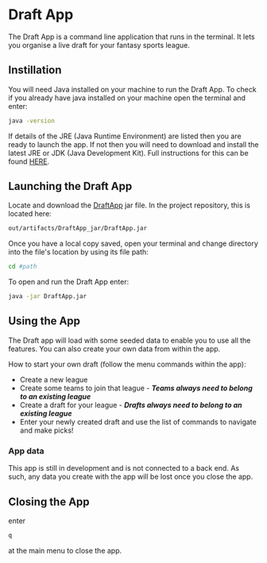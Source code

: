 # Draft App

The Draft App is a command line application that runs in the terminal. It lets you organise a live draft for your fantasy sports league.

## Instillation

You will need Java installed on your machine to run the Draft App. To check if you already have java installed on your machine open the terminal and enter:

```bash
java -version
```

If details of the JRE (Java Runtime Environment) are listed then you are ready to launch the app. If not then you will need to download and install the latest JRE or JDK (Java Development Kit). Full instructions for this can be found [HERE](https://www.oracle.com/java/technologies/downloads/#jdk19-linux).

## Launching the Draft App

Locate and download the [DraftApp](https://pip.pypa.io/en/stable/) jar file.
In the project repository, this is located here:

```bash
out/artifacts/DraftApp_jar/DraftApp.jar
```

Once you have a local copy saved, open your terminal and change directory into the file's location by using its file path:

```bash
cd #path
```

To open and run the Draft App enter:

```bash
java -jar DraftApp.jar
```

## Using the App

The Draft app will load with some seeded data to enable you to use all the features. You can also create your own data from within the app. 

How to start your own draft (follow the menu commands within the app):
* Create a new league
* Create some teams to join that league - __*Teams always need to belong to an existing league*__
* Create a draft for your league - __*Drafts always need to belong to an existing league*__
* Enter your newly created draft and use the list of commands to navigate and make picks!

### App data

This app is still in development and is not connected to a back end. As such, any data you create with the app will be lost once you close the app.

## Closing the App

enter 

```bash
q
```
at the main menu to close the app. 